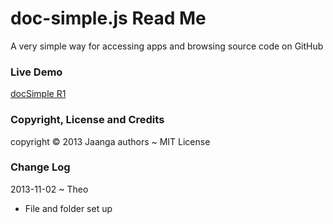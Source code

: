 doc-simple.js Read Me
=====================
A very simple way for accessing apps and browsing source code on GitHub

### Live Demo

[docSimple R1](http://jaanga.github.io/lib/doc-simple-test.html)

### Copyright, License and Credits
copyright &copy; 2013 Jaanga authors ~ MIT License

### Change Log

2013-11-02 ~ Theo

* File and folder set up 
